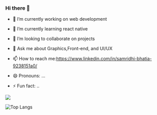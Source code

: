 ### Hi there 👋



- 🔭 I’m currently working on web development
- 🌱 I’m currently learning react native
- 👯 I’m looking to collaborate on projects

- 💬 Ask me about Graphics,Front-end, and UI/UX
- 📫 How to reach me:https://www.linkedin.com/in/samridhi-bhatia-9238151a0/
- 😄 Pronouns: ...
- ⚡ Fun fact: ..


 <img src="https://github-readme-stats.vercel.app/api?username=samridhi18&&show_icons=true&title_color=08fdd8&icon_color=bb2acf&text_color=ffffff&bg_color=0a192f&count_private=true"/>

![Top Langs](https://github-readme-stats.vercel.app/api/top-langs/?username=samridhi18)

